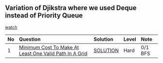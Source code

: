 ## Variation of Djikstra where we used Deque instead of Priority Queue

[watch](https://youtu.be/SQOQ99stCas?si=qs0kcx08F7_Qsc6-)

| No | Question | Solution | Level | Note |
| :--| :--------| :--------| :-----| :-----|
| 1 | [Minimum Cost To Make At Least One Valid Path In A Grid](https://leetcode.com/problems/minimum-cost-to-make-at-least-one-valid-path-in-a-grid/description/) | [SOLUTION](https://leetcode.com/problems/minimum-cost-to-make-at-least-one-valid-path-in-a-grid/solutions/4620121/with-explanation) | Hard | 0/1 BFS |